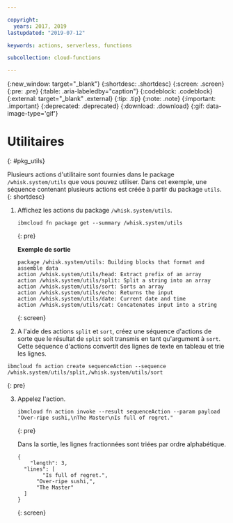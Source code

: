 ```yaml
---

copyright:
  years: 2017, 2019
lastupdated: "2019-07-12"

keywords: actions, serverless, functions

subcollection: cloud-functions

---
```


{:new_window: target="_blank"}
{:shortdesc: .shortdesc}
{:screen: .screen}
{:pre: .pre}
{:table: .aria-labeledby="caption"}
{:codeblock: .codeblock}
{:external: target="_blank" .external}
{:tip: .tip}
{:note: .note}
{:important: .important}
{:deprecated: .deprecated}
{:download: .download}
{:gif: data-image-type='gif'}


# Utilitaires
{: #pkg_utils}

Plusieurs actions d'utilitaire sont fournies dans le package `/whisk.system/utils` que vous pouvez utiliser. Dans cet exemple, une séquence contenant plusieurs actions est créée à partir du package `utils`.
{: shortdesc}

1. Affichez les actions du package `/whisk.system/utils`.

    ```
    ibmcloud fn package get --summary /whisk.system/utils
    ```
    {: pre}

    **Exemple de sortie**
    
    ```
    package /whisk.system/utils: Building blocks that format and assemble data
   action /whisk.system/utils/head: Extract prefix of an array
   action /whisk.system/utils/split: Split a string into an array
   action /whisk.system/utils/sort: Sorts an array
   action /whisk.system/utils/echo: Returns the input
   action /whisk.system/utils/date: Current date and time
   action /whisk.system/utils/cat: Concatenates input into a string
    ```
    {: screen}

2. A l'aide des actions `split` et `sort`, créez une séquence d'actions de sorte que le résultat de `split` soit transmis en tant qu'argument à `sort`. Cette séquence d'actions convertit des lignes de texte en tableau et trie les lignes.

  ```
  ibmcloud fn action create sequenceAction --sequence /whisk.system/utils/split,/whisk.system/utils/sort
  ```
  {: pre}

3. Appelez l'action.

    ```
    ibmcloud fn action invoke --result sequenceAction --param payload "Over-ripe sushi,\nThe Master\nIs full of regret."
    ```
    {: pre}

    Dans la sortie, les lignes fractionnées sont triées par ordre alphabétique.
    ```
    {
        "length": 3,
      "lines": [
            "Is full of regret.",
          "Over-ripe sushi,",
          "The Master"
      ]
    }
    ```
    {: screen}






